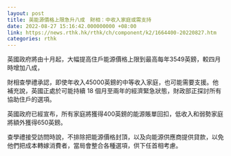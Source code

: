 ```yaml
---
layout: post
title: 英能源價格上限急升八成　財相：中收入家庭或需支持
date: 2022-08-27 15:16:42.000000000 +08:00
link: https://news.rthk.hk/rthk/ch/component/k2/1664400-20220827.htm
categories: rthk
---
```


英國政府將由十月起，大幅提高住戶能源價格上限到最高每年3549英鎊，較四月時增加八成，

財相查學禮承認，即使年收入45000英鎊的中等收入家庭，也可能需要支援。他補充說，英國正處於可能持續 18 個月至兩年的經濟緊急狀態，財政部正探討所有協助住戶的選項。

英國政府已經宣布，所有家庭將獲得400英鎊的能源賬單回扣，低收入和弱勢家庭將額外獲得650英鎊。

查學禮接受訪問時說，不排除把能源價格封頂，以及向能源供應商提供貸款，以免他們把成本轉嫁消費者，當局會整合各種選項，供下任首相考慮。
